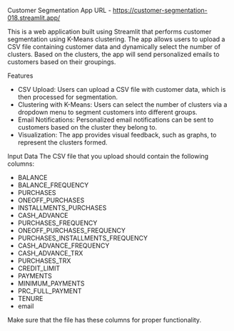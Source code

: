 Customer Segmentation App
URL - https://customer-segmentation-018.streamlit.app/


This is a web application built using Streamlit that performs customer segmentation using K-Means clustering. The app allows users to upload a CSV file containing customer data and dynamically select the number of clusters. Based on the clusters, the app will send personalized emails to customers based on their groupings.

Features
 - CSV Upload: Users can upload a CSV file with customer data, which is then processed for segmentation.
 - Clustering with K-Means: Users can select the number of clusters via a dropdown menu to segment customers into different groups.
 - Email Notifications: Personalized email notifications can be sent to customers based on the cluster they belong to.
 - Visualization: The app provides visual feedback, such as graphs, to represent the clusters formed.

   
Input Data
The CSV file that you upload should contain the following columns:
 - BALANCE
 - BALANCE_FREQUENCY
 - PURCHASES
 - ONEOFF_PURCHASES
 - INSTALLMENTS_PURCHASES
 - CASH_ADVANCE
 - PURCHASES_FREQUENCY
 - ONEOFF_PURCHASES_FREQUENCY
 - PURCHASES_INSTALLMENTS_FREQUENCY
 - CASH_ADVANCE_FREQUENCY
 - CASH_ADVANCE_TRX
 - PURCHASES_TRX
 - CREDIT_LIMIT
 - PAYMENTS
 - MINIMUM_PAYMENTS
 - PRC_FULL_PAYMENT
 - TENURE
 - email

   
Make sure that the file has these columns for proper functionality.

